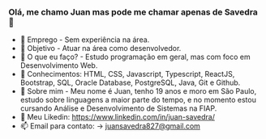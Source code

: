 ### Olá, me chamo Juan mas pode me chamar apenas de Savedra 👋

- 🔭 Emprego - Sem experiência na área.
- 🥇 Objetivo - Atuar na área como desenvolvedor.
- 🌱 O que eu faço? - Estudo programação em geral, mas com foco em Desenvolvimento Web.
- 📖 Conhecimentos: HTML, CSS, Javascript, Typescript, ReactJS, Bootstrap, SQL, Oracle Database, PostgreSQL, Java, Git e Github.
- 💬 Sobre mim - Meu nome é Juan, tenho 19 anos e moro em São Paulo, estudo sobre linguagens a maior parte do tempo, e no momento estou cursando Análise e Desenvolvimento de Sistemas na FIAP.
- 🔗 Meu Likedin: https://www.linkedin.com/in/juan-savedra/
- 📫 Email para contato: -> juansavedra827@gmail.com
